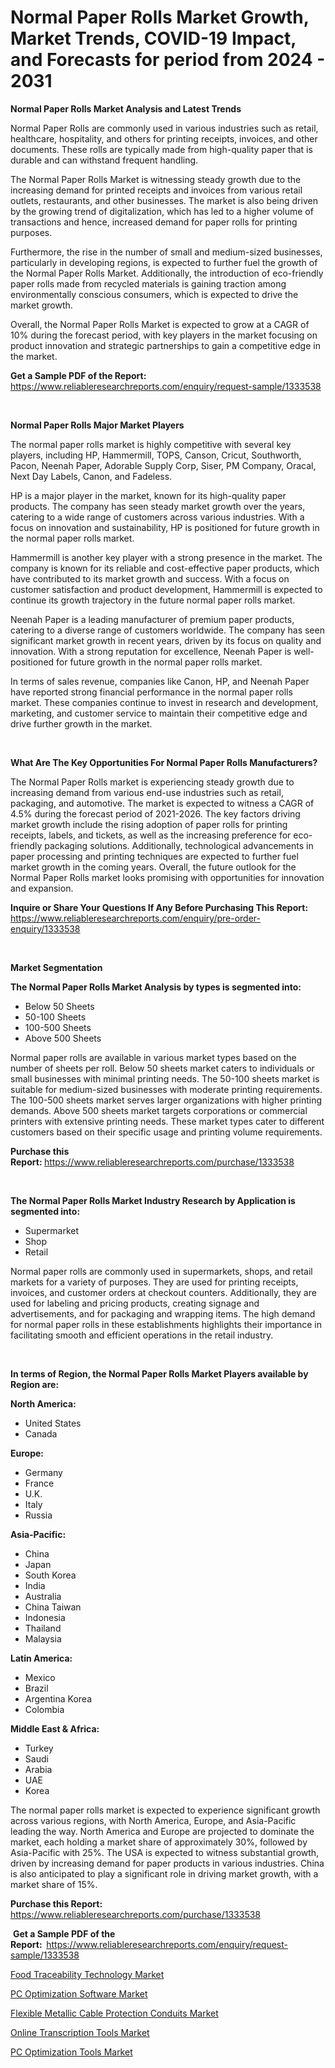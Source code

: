 <p><h1>Normal Paper Rolls Market Growth, Market Trends, COVID-19 Impact, and Forecasts for period from 2024 - 2031</h1></p><p><strong>Normal Paper Rolls Market Analysis and Latest Trends</strong></p>
<p><p>Normal Paper Rolls are commonly used in various industries such as retail, healthcare, hospitality, and others for printing receipts, invoices, and other documents. These rolls are typically made from high-quality paper that is durable and can withstand frequent handling.</p><p>The Normal Paper Rolls Market is witnessing steady growth due to the increasing demand for printed receipts and invoices from various retail outlets, restaurants, and other businesses. The market is also being driven by the growing trend of digitalization, which has led to a higher volume of transactions and hence, increased demand for paper rolls for printing purposes.</p><p>Furthermore, the rise in the number of small and medium-sized businesses, particularly in developing regions, is expected to further fuel the growth of the Normal Paper Rolls Market. Additionally, the introduction of eco-friendly paper rolls made from recycled materials is gaining traction among environmentally conscious consumers, which is expected to drive the market growth.</p><p>Overall, the Normal Paper Rolls Market is expected to grow at a CAGR of 10% during the forecast period, with key players in the market focusing on product innovation and strategic partnerships to gain a competitive edge in the market.</p></p>
<p><strong>Get a Sample PDF of the Report:&nbsp;</strong> <a href="https://www.reliableresearchreports.com/enquiry/request-sample/1333538">https://www.reliableresearchreports.com/enquiry/request-sample/1333538</a></p>
<p>&nbsp;</p>
<p><strong>Normal Paper Rolls Major Market Players</strong></p>
<p><p>The normal paper rolls market is highly competitive with several key players, including HP, Hammermill, TOPS, Canson, Cricut, Southworth, Pacon, Neenah Paper, Adorable Supply Corp, Siser, PM Company, Oracal, Next Day Labels, Canon, and Fadeless.</p><p>HP is a major player in the market, known for its high-quality paper products. The company has seen steady market growth over the years, catering to a wide range of customers across various industries. With a focus on innovation and sustainability, HP is positioned for future growth in the normal paper rolls market.</p><p>Hammermill is another key player with a strong presence in the market. The company is known for its reliable and cost-effective paper products, which have contributed to its market growth and success. With a focus on customer satisfaction and product development, Hammermill is expected to continue its growth trajectory in the future normal paper rolls market.</p><p>Neenah Paper is a leading manufacturer of premium paper products, catering to a diverse range of customers worldwide. The company has seen significant market growth in recent years, driven by its focus on quality and innovation. With a strong reputation for excellence, Neenah Paper is well-positioned for future growth in the normal paper rolls market.</p><p>In terms of sales revenue, companies like Canon, HP, and Neenah Paper have reported strong financial performance in the normal paper rolls market. These companies continue to invest in research and development, marketing, and customer service to maintain their competitive edge and drive further growth in the market.</p></p>
<p>&nbsp;</p>
<p><strong>What Are The Key Opportunities For Normal Paper Rolls Manufacturers?</strong></p>
<p><p>The Normal Paper Rolls market is experiencing steady growth due to increasing demand from various end-use industries such as retail, packaging, and automotive. The market is expected to witness a CAGR of 4.5% during the forecast period of 2021-2026. The key factors driving market growth include the rising adoption of paper rolls for printing receipts, labels, and tickets, as well as the increasing preference for eco-friendly packaging solutions. Additionally, technological advancements in paper processing and printing techniques are expected to further fuel market growth in the coming years. Overall, the future outlook for the Normal Paper Rolls market looks promising with opportunities for innovation and expansion.</p></p>
<p><strong>Inquire or Share Your Questions If Any Before Purchasing This Report:</strong> <a href="https://www.reliableresearchreports.com/enquiry/pre-order-enquiry/1333538">https://www.reliableresearchreports.com/enquiry/pre-order-enquiry/1333538</a></p>
<p>&nbsp;</p>
<p><strong>Market Segmentation</strong></p>
<p><strong>The Normal Paper Rolls Market Analysis by types is segmented into:</strong></p>
<p><ul><li>Below 50 Sheets</li><li>50-100 Sheets</li><li>100-500 Sheets</li><li>Above 500 Sheets</li></ul></p>
<p><p>Normal paper rolls are available in various market types based on the number of sheets per roll. Below 50 sheets market caters to individuals or small businesses with minimal printing needs. The 50-100 sheets market is suitable for medium-sized businesses with moderate printing requirements. The 100-500 sheets market serves larger organizations with higher printing demands. Above 500 sheets market targets corporations or commercial printers with extensive printing needs. These market types cater to different customers based on their specific usage and printing volume requirements.</p></p>
<p><strong>Purchase this Report:&nbsp;</strong><a href="https://www.reliableresearchreports.com/purchase/1333538">https://www.reliableresearchreports.com/purchase/1333538</a></p>
<p>&nbsp;</p>
<p><strong>The Normal Paper Rolls Market Industry Research by Application is segmented into:</strong></p>
<p><ul><li>Supermarket</li><li>Shop</li><li>Retail</li></ul></p>
<p><p>Normal paper rolls are commonly used in supermarkets, shops, and retail markets for a variety of purposes. They are used for printing receipts, invoices, and customer orders at checkout counters. Additionally, they are used for labeling and pricing products, creating signage and advertisements, and for packaging and wrapping items. The high demand for normal paper rolls in these establishments highlights their importance in facilitating smooth and efficient operations in the retail industry.</p></p>
<p>&nbsp;</p>
<p><strong>In terms of Region, the Normal Paper Rolls Market Players available by Region are:</strong></p>
<p>
    <p> <strong> North America: </strong>
        <ul>
            <li>United States</li>
            <li>Canada</li>
        </ul>
        </p> 
    <p> <strong> Europe: </strong>
        <ul>
            <li>Germany</li>
            <li>France</li>
            <li>U.K.</li>
            <li>Italy</li>
            <li>Russia</li>
        </ul>
        </p> 
    <p> <strong> Asia-Pacific: </strong>
        <ul>
            <li>China</li>
            <li>Japan</li>
            <li>South Korea</li>
            <li>India</li>
            <li>Australia</li>
            <li>China Taiwan</li>
            <li>Indonesia</li>
            <li>Thailand</li>
            <li>Malaysia</li>
        </ul>
        </p> 
    <p> <strong> Latin America: </strong>
        <ul>
            <li>Mexico</li>
            <li>Brazil</li>
            <li>Argentina Korea</li>
            <li>Colombia</li>
        </ul>
        </p> 
    <p> <strong> Middle East & Africa: </strong>
        <ul>
            <li>Turkey</li>
            <li>Saudi</li>
            <li>Arabia</li>
            <li>UAE</li>
            <li>Korea</li>
        </ul>
    </p>
    </p>
<p><p>The normal paper rolls market is expected to experience significant growth across various regions, with North America, Europe, and Asia-Pacific leading the way. North America and Europe are projected to dominate the market, each holding a market share of approximately 30%, followed by Asia-Pacific with 25%. The USA is expected to witness substantial growth, driven by increasing demand for paper products in various industries. China is also anticipated to play a significant role in driving market growth, with a market share of 15%.</p></p>
<p><strong>Purchase this Report: </strong><a href="https://www.reliableresearchreports.com/purchase/1333538">https://www.reliableresearchreports.com/purchase/1333538</a></p>
<p>&nbsp;<strong>Get a Sample PDF of the Report:&nbsp;&nbsp;</strong><a href="https://www.reliableresearchreports.com/enquiry/request-sample/1333538">https://www.reliableresearchreports.com/enquiry/request-sample/1333538</a></p>
<p><strong></strong></p>
<p><p><a href="https://medium.com/@shirleysullivan73/food-traceability-technology-market-furnishes-information-on-market-share-market-trends-and-6f33621b8648">Food Traceability Technology Market</a></p><p><a href="https://medium.com/@mildredlawson1937/decoding-pc-optimization-software-market-metrics-market-share-trends-and-growth-patterns-26302cc2c0cf">PC Optimization Software Market</a></p><p><a href="https://github.com/marloy8/Market-Research-Report-List-3/blob/main/flexible-metallic-cable-protection-conduits-market.md">Flexible Metallic Cable Protection Conduits Market</a></p><p><a href="https://medium.com/@julianichols11972/online-transcription-tools-market-trends-forecast-and-competitive-analysis-to-2031-21bd3f024bf4">Online Transcription Tools Market</a></p><p><a href="https://medium.com/@mildredlawson1937/pc-optimization-tools-market-trends-and-market-analysis-forecasted-for-period-2024-2031-b3f420a2a866">PC Optimization Tools Market</a></p></p>